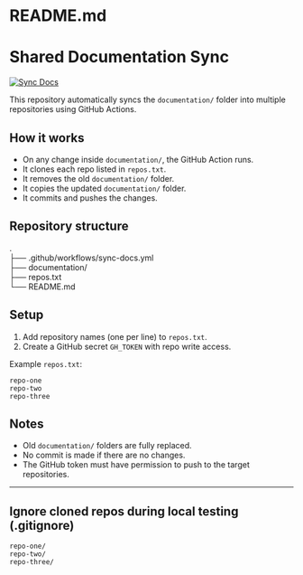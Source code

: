 # README.md

# Shared Documentation Sync

[![Sync Docs](https://github.com/erifyc1/CREATE-shared/actions/workflows/sync-docs.yml/badge.svg)](https://github.com/erifyc1/CREATE-shared/actions/workflows/sync-docs.yml)

This repository automatically syncs the `documentation/` folder into multiple repositories using GitHub Actions.

## How it works

-   On any change inside `documentation/`, the GitHub Action runs.
-   It clones each repo listed in `repos.txt`.
-   It removes the old `documentation/` folder.
-   It copies the updated `documentation/` folder.
-   It commits and pushes the changes.

## Repository structure

.  
├── .github/workflows/sync-docs.yml  
├── documentation/  
├── repos.txt  
└── README.md

## Setup

1. Add repository names (one per line) to `repos.txt`.
2. Create a GitHub secret `GH_TOKEN` with repo write access.

Example `repos.txt`:

```
repo-one
repo-two
repo-three
```

## Notes

-   Old `documentation/` folders are fully replaced.
-   No commit is made if there are no changes.
-   The GitHub token must have permission to push to the target repositories.

---

## Ignore cloned repos during local testing (.gitignore)

```
repo-one/
repo-two/
repo-three/
```
